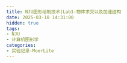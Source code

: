 ```yaml
---
title: NJU图形绘制技术|Lab1-物体求交以及加速结构
date: 2025-03-18 14:31:00
hidden: true
tags:
- NJU
- 计算机图形学
categories:
- 实验记录-MoerLite
---
```

